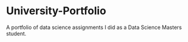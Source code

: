 # University-Portfolio
A portfolio of data science assignments I did as a Data Science Masters student.
